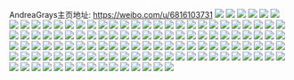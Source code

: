 AndreaGrays主页地址: https://weibo.com/u/6816103731 
![](https://wx4.sinaimg.cn/mw2000/007rhFWXly1h9g1d1y3iuj31o01wehdt.jpg) 
![](https://wx4.sinaimg.cn/mw2000/007rhFWXly1h7ivw7gysvj32c0340e89.jpg) 
![](https://wx4.sinaimg.cn/mw2000/007rhFWXly1h7ivvwxrlgj32c03401l1.jpg) 
![](https://wx4.sinaimg.cn/mw2000/007rhFWXly1h79eats7znj30u01ja79k.jpg) 
![](https://wx4.sinaimg.cn/mw2000/007rhFWXly1h79ebcjhmgj30u01syaey.jpg) 
![](https://wx4.sinaimg.cn/mw2000/007rhFWXly1h5q2prvigsj31401hcnfx.jpg) 
![](https://wx4.sinaimg.cn/mw2000/007rhFWXly1h5q2q6oxwsj32c03407wj.jpg) 
![](https://wx4.sinaimg.cn/mw2000/007rhFWXly1h3wdis6n7wj326w2wre82.jpg) 
![](https://wx4.sinaimg.cn/mw2000/007rhFWXly1h3wdj3rfjmj33402c01ky.jpg) 
![](https://wx4.sinaimg.cn/mw2000/007rhFWXly1h3wdj7y7bqj30u01fhtgq.jpg) 
![](https://wx4.sinaimg.cn/mw2000/007rhFWXly1h3862j5pwnj31tk1o0b29.jpg) 
![](https://wx4.sinaimg.cn/mw2000/007rhFWXly1h3862ladqtj31td1o0b29.jpg) 
![](https://wx4.sinaimg.cn/mw2000/007rhFWXly1h3862n8lwlj31sl1nz7wh.jpg) 
![](https://wx4.sinaimg.cn/mw2000/007rhFWXly1h3862o9iimj32801o0kjl.jpg) 
![](https://wx4.sinaimg.cn/mw2000/007rhFWXly1h3862p3rtij31hy1zx4qp.jpg) 
![](https://wx4.sinaimg.cn/mw2000/007rhFWXly1h3862hq7z0j33402c0b29.jpg) 
![](https://wx4.sinaimg.cn/mw2000/007rhFWXly1h2vbzhhfrmj31ew1vse81.jpg) 
![](https://wx4.sinaimg.cn/mw2000/007rhFWXly1h2vbzj8emsj31iq20y1ky.jpg) 
![](https://wx4.sinaimg.cn/mw2000/007rhFWXly1h2vbzkbr9mj31o0280qv5.jpg) 
![](https://wx4.sinaimg.cn/mw2000/007rhFWXly1h2ahldh2e8j31w01q04qp.jpg) 
![](https://wx4.sinaimg.cn/mw2000/007rhFWXly1h2ahlm4ogfj31w01nqnpd.jpg) 
![](https://wx4.sinaimg.cn/mw2000/007rhFWXly1h2ahm0faf1j31w01w0b29.jpg) 
![](https://wx4.sinaimg.cn/mw2000/007rhFWXly1h2ahm37va8j31w01w04qp.jpg) 
![](https://wx4.sinaimg.cn/mw2000/007rhFWXly1h2ahmag9uvj32o02o07wj.jpg) 
![](https://wx4.sinaimg.cn/mw2000/007rhFWXly1h2ahmgdjugj31vy1oq1kx.jpg) 
![](https://wx4.sinaimg.cn/mw2000/007rhFWXly1h2ahmhwid8j31w01w01kx.jpg) 
![](https://wx4.sinaimg.cn/mw2000/007rhFWXly1h0qvpgb3evj30wa1ac421.jpg) 
![](https://wx4.sinaimg.cn/mw2000/007rhFWXly1h0nl15l8v5j31o02801ky.jpg) 
![](https://wx4.sinaimg.cn/mw2000/007rhFWXly1h0e9td2qirj31mc25sb29.jpg) 
![](https://wx4.sinaimg.cn/mw2000/007rhFWXly1gzungs2sedj31ic1u61kx.jpg) 
![](https://wx4.sinaimg.cn/mw2000/007rhFWXly1gzungqulz8j319y1kewuj.jpg) 
![](https://wx4.sinaimg.cn/mw2000/007rhFWXly1gzungrgkskj31021m2ash.jpg) 
![](https://wx4.sinaimg.cn/mw2000/007rhFWXly1gzeip1eiq9j30u01dbdmf.jpg) 
![](https://wx4.sinaimg.cn/mw2000/007rhFWXly1gzeip61st9j30u0140q9l.jpg) 
![](https://wx4.sinaimg.cn/mw2000/007rhFWXly1gzeip93c9ij31400u045m.jpg) 
![](https://wx4.sinaimg.cn/mw2000/007rhFWXly1gz9rso19kmj30ws0u0gog.jpg) 
![](https://wx4.sinaimg.cn/mw2000/007rhFWXly1gz6co475r5j31o0280b2a.jpg) 
![](https://wx4.sinaimg.cn/mw2000/007rhFWXly1gz6co50vm0j31o02807wi.jpg) 
![](https://wx4.sinaimg.cn/mw2000/007rhFWXly1gyzfgvy7srj31o021a7wh.jpg) 
![](https://wx4.sinaimg.cn/mw2000/007rhFWXly1gyzfgwbnb6j31o0242e81.jpg) 
![](https://wx4.sinaimg.cn/mw2000/007rhFWXly1gydl3y3iyrj32c03401l1.jpg) 
![](https://wx4.sinaimg.cn/mw2000/007rhFWXly1gy9v1h2kyxj31o0280b29.jpg) 
![](https://wx4.sinaimg.cn/mw2000/007rhFWXly1gy9v1h0k4zj31o0280b29.jpg) 
![](https://wx4.sinaimg.cn/mw2000/007rhFWXly1gy8y94yt7uj31o02434qp.jpg) 
![](https://wx4.sinaimg.cn/mw2000/007rhFWXly1gy8y96yqluj31o02801ky.jpg) 
![](https://wx4.sinaimg.cn/mw2000/007rhFWXly1gxkovqqsukj31o0280e81.jpg) 
![](https://wx4.sinaimg.cn/mw2000/007rhFWXly1gxkovrzwmsj31o0280b29.jpg) 
![](https://wx4.sinaimg.cn/mw2000/007rhFWXly1gwykp93f3xj32c0340hdw.jpg) 
![](https://wx4.sinaimg.cn/mw2000/007rhFWXly1gwykp8p92aj33402c0b2b.jpg) 
![](https://wx4.sinaimg.cn/mw2000/007rhFWXly1gwspvi39qqj31o0280hdt.jpg) 
![](https://wx4.sinaimg.cn/mw2000/007rhFWXly1gwlurk5rw6j31o01g8x1j.jpg) 
![](https://wx4.sinaimg.cn/mw2000/007rhFWXly1gwlurkcdzjj31o0280npd.jpg) 
![](https://wx4.sinaimg.cn/mw2000/007rhFWXly1gwdzqj03mkj31o0280u0x.jpg) 
![](https://wx4.sinaimg.cn/mw2000/007rhFWXly1gwdzql4ydnj32c0340b2b.jpg) 
![](https://wx4.sinaimg.cn/mw2000/007rhFWXly1gvxmlpc5yqj31o0280hdu.jpg) 
![](https://wx4.sinaimg.cn/mw2000/007rhFWXly1gvxmlqnjpqj31o01xxkjm.jpg) 
![](https://wx4.sinaimg.cn/mw2000/007rhFWXly1gvf2zdlezhj60z51if7pi02.jpg) 
![](https://wx4.sinaimg.cn/mw2000/007rhFWXly1gvf2zecm9zj614x1k34qp02.jpg) 
![](https://wx4.sinaimg.cn/mw2000/007rhFWXly1gv2b15dkmwj613u0pewn102.jpg) 
![](https://wx4.sinaimg.cn/mw2000/007rhFWXly1gv2b00tlrjj62c0340x6q02.jpg) 
![](https://wx4.sinaimg.cn/mw2000/007rhFWXly1gv2b0azj9wj62c0340e8202.jpg) 
![](https://wx4.sinaimg.cn/mw2000/007rhFWXly1gv2b05c0a9j62c0340kjl02.jpg) 
![](https://wx4.sinaimg.cn/mw2000/007rhFWXly1gv2b069uqhj611h0uqjy402.jpg) 
![](https://wx4.sinaimg.cn/mw2000/007rhFWXly1gv2azsvx8uj62c0340b2902.jpg) 
![](https://wx4.sinaimg.cn/mw2000/007rhFWXly1gv2b0dcpo9j63402c0npd02.jpg) 
![](https://wx4.sinaimg.cn/mw2000/007rhFWXly1gv2b49q5n6j60u00u0wrf02.jpg) 
![](https://wx4.sinaimg.cn/mw2000/007rhFWXly1gv2b4884nzj60u00u07g902.jpg) 
![](https://wx4.sinaimg.cn/mw2000/007rhFWXly1gup7oxft7vj60u00w876802.jpg) 
![](https://wx4.sinaimg.cn/mw2000/007rhFWXly1gup7oxrowcj61400u0jvx02.jpg) 
![](https://wx4.sinaimg.cn/mw2000/007rhFWXly1gup7oy4up9j60u00u043002.jpg) 
![](https://wx4.sinaimg.cn/mw2000/007rhFWXly1gup7ox227tj611m0u0tg302.jpg) 
![](https://wx4.sinaimg.cn/mw2000/007rhFWXly1gup7oz708bj60u00za48502.jpg) 
![](https://wx4.sinaimg.cn/mw2000/007rhFWXly1gup7oyk8wjj60u010410802.jpg) 
![](https://wx4.sinaimg.cn/mw2000/007rhFWXly1gun6ahkf5qj60u0140ajp02.jpg) 
![](https://wx4.sinaimg.cn/mw2000/007rhFWXly1gun6ai2c4fj60mi0u078k02.jpg) 
![](https://wx4.sinaimg.cn/mw2000/007rhFWXly1gqyxza751nj30pg1gr7wi.jpg) 
![](https://wx4.sinaimg.cn/mw2000/007rhFWXly1gqskrpg333j32o02o01kz.jpg) 
![](https://wx4.sinaimg.cn/mw2000/007rhFWXly1gqmvhzb6btj31w01w0npd.jpg) 
![](https://wx4.sinaimg.cn/mw2000/007rhFWXly1gqmvi1cxukj32o02o0u0z.jpg) 
![](https://wx4.sinaimg.cn/mw2000/007rhFWXly1gohd4jxqkdj30sw069gly.jpg) 
![](https://wx4.sinaimg.cn/mw2000/007rhFWXly1goenp85ycij31w01w0e81.jpg) 
![](https://wx4.sinaimg.cn/mw2000/007rhFWXly1goenp8tgbgj31w01w0e81.jpg) 
![](https://wx4.sinaimg.cn/mw2000/007rhFWXly1go177ngw8kj30rs3hdu0y.jpg) 
![](https://wx4.sinaimg.cn/mw2000/007rhFWXly1go177p5jq8j319d2iqb29.jpg) 
![](https://wx4.sinaimg.cn/mw2000/007rhFWXly1gnwlkhitwdj30o01hcqgq.jpg) 
![](https://wx4.sinaimg.cn/mw2000/007rhFWXly1gnwlkhs1rgj30o01hck16.jpg) 
![](https://wx4.sinaimg.cn/mw2000/007rhFWXly1gnt6ndv4cyj30u01kxahj.jpg) 
![](https://wx4.sinaimg.cn/mw2000/007rhFWXly1gnt6nea7t4j30u01uowsx.jpg) 
![](https://wx4.sinaimg.cn/mw2000/007rhFWXly1gnt6neos32j30u00u04cj.jpg) 
![](https://wx4.sinaimg.cn/mw2000/007rhFWXly1gnkur1damej32o02o01l3.jpg) 
![](https://wx4.sinaimg.cn/mw2000/007rhFWXly1gnkur20ikhj30u00u0qjx.jpg) 
![](https://wx4.sinaimg.cn/mw2000/007rhFWXly1gnjw6tah07j30u00u0tv7.jpg) 
![](https://wx4.sinaimg.cn/mw2000/007rhFWXly1gnfbpamacpj30o01hcaok.jpg) 
![](https://wx4.sinaimg.cn/mw2000/007rhFWXly1gnfbtpdzzpj32ng2ozb29.jpg) 
![](https://wx4.sinaimg.cn/mw2000/007rhFWXly1gnaqoe5g3aj30pu1eawhb.jpg) 
![](https://wx4.sinaimg.cn/mw2000/007rhFWXly1gnaqoltr4gj30pu1ln0wn.jpg) 
![](https://wx4.sinaimg.cn/mw2000/007rhFWXly1gnaqqeqyavj30sw08tthv.jpg) 
![](https://wx4.sinaimg.cn/mw2000/007rhFWXly1gn3jr8zcjnj30po0k3dz7.jpg) 
![](https://wx4.sinaimg.cn/mw2000/007rhFWXly1gn3jr99y85j30u0140100.jpg) 
![](https://wx4.sinaimg.cn/mw2000/007rhFWXly1gmujarc9e1j30u01guanx.jpg) 
![](https://wx4.sinaimg.cn/mw2000/007rhFWXly1gmujarwvptj312r0u0tpw.jpg) 
![](https://wx4.sinaimg.cn/mw2000/007rhFWXly1gmujas6tlpj30sw0uiq6o.jpg) 
![](https://wx4.sinaimg.cn/mw2000/007rhFWXly1gmujasgiisj30u00u0wnt.jpg) 
![](https://wx4.sinaimg.cn/mw2000/007rhFWXly1gmtx4ssc5qj32o02o0qv5.jpg) 
![](https://wx4.sinaimg.cn/mw2000/007rhFWXly1gmtx4rsz49j32o02o0npd.jpg) 
![](https://wx4.sinaimg.cn/mw2000/007rhFWXly1gmnk6taw8zj31v718a4qp.jpg) 
![](https://wx4.sinaimg.cn/mw2000/007rhFWXly1gmnk71csovj32o02o0x6p.jpg) 
![](https://wx4.sinaimg.cn/mw2000/007rhFWXly1gmjkt51s4vj30rs42xqv6.jpg) 
![](https://wx4.sinaimg.cn/mw2000/007rhFWXly1gmjkt63w2pj30mo2iq1kx.jpg) 
![](https://wx4.sinaimg.cn/mw2000/007rhFWXly1gme80y5ebpj32o02o0e81.jpg) 
![](https://wx4.sinaimg.cn/mw2000/007rhFWXly1gme811elvqj32o02o0hdt.jpg) 
![](https://wx4.sinaimg.cn/mw2000/007rhFWXly1gme83zasecj32bq29ghdu.jpg) 
![](https://wx4.sinaimg.cn/mw2000/007rhFWXly1glvg6ki66aj30u005kgry.jpg) 
![](https://wx4.sinaimg.cn/mw2000/007rhFWXly1glt9ubtwrdj30u01uowiy.jpg) 
![](https://wx4.sinaimg.cn/mw2000/007rhFWXly1glt9uir590j30u01uogq3.jpg) 
![](https://wx4.sinaimg.cn/mw2000/007rhFWXly1gls48lsojpj311p0u0dn3.jpg) 
![](https://wx4.sinaimg.cn/mw2000/007rhFWXly1glqmq3plegj31400u0dpw.jpg) 
![](https://wx4.sinaimg.cn/mw2000/007rhFWXly1glqmogj75kj30u01uojwy.jpg) 
![](https://wx4.sinaimg.cn/mw2000/007rhFWXly1gl3l3knd6uj31400u00xj.jpg) 
![](https://wx4.sinaimg.cn/mw2000/007rhFWXly1gl3l3l1udjj31400u0q5e.jpg) 
![](https://wx4.sinaimg.cn/mw2000/007rhFWXly1gl3l3lo7vwj31400u0q54.jpg) 
